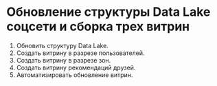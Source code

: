 # Обновление структуры Data Lake соцсети и сборка трех витрин
1. Обновить структуру Data Lake.
2. Создать витрину в разрезе пользователей.
3. Создать витрину в разрезе зон.
4. Создать витрину рекомендаций друзей.
5. Автоматизировать обновление витрин.
